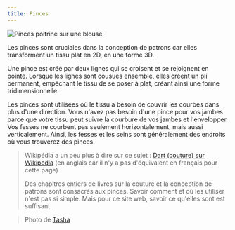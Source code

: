 ```yaml
---
title: Pinces
---
```


![Pinces poitrine sur une blouse](dart.jpg)

Les pinces sont cruciales dans la conception de patrons car elles transforment un tissu plat en 2D, en une forme 3D.

Une pince est créé par deux lignes qui se croisent et se rejoignent en pointe. Lorsque les lignes sont cousues ensemble, elles créent un pli permanent, empêchant le tissu de se poser à plat, créant ainsi une forme tridimensionnelle.

Les pinces sont utilisées où le tissu a besoin de couvrir les courbes dans plus d'une direction. Vous n'avez pas besoin d'une pince pour vos jambes parce que votre tissu peut suivre la courbure de vos jambes et l'envelopper. Vos fesses ne courbent pas seulement horizontalement, mais aussi verticalement. Ainsi, les fesses et les seins sont généralement des endroits où vous trouverez des pinces.

> Wikipédia a un peu plus à dire sur ce sujet : [Dart (couture) sur Wikipedia](http://en.wikipedia.org/wiki/Dart_\(sewing\)) (en anglais car il n'y a pas d'équivalent en français pour cette page)
>
> Des chapitres entiers de livres sur la couture et la conception de patrons sont consacrés aux pinces. Savoir comment et où les utiliser n'est pas si simple. Mais pour ce site web, savoir ce qu'elles sont est suffisant.

> Photo de [Tasha](http://bygumbygolly.com/2013/01/finished-1940s-simplicity-diamonds/)
